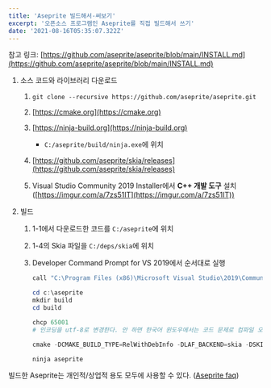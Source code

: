 ```yaml
---
title: 'Aseprite 빌드해서-써보기'
excerpt: '오픈소스 프로그램인 Aseprite를 직접 빌드해서 쓰기'
date: '2021-08-16T05:35:07.322Z'
---
```


참고 링크: [https://github.com/aseprite/aseprite/blob/main/INSTALL.md](https://github.com/aseprite/aseprite/blob/main/INSTALL.md)

1. 소스 코드와 라이브러리 다운로드

   1. `git clone --recursive https://github.com/aseprite/aseprite.git`

   2. [https://cmake.org](https://cmake.org)

   3. [https://ninja-build.org](https://ninja-build.org)

      - `C:/aseprite/build/ninja.exe`에 위치

   4. [https://github.com/aseprite/skia/releases](https://github.com/aseprite/skia/releases)

   5. Visual Studio Community 2019 Installer에서 **C++ 개발 도구** 설치([https://imgur.com/a/7zs51IT](https://imgur.com/a/7zs51IT))

2. 빌드

   1. 1-1에서 다운로드한 코드를 `C:/aseprite`에 위치

   2. 1-4의 Skia 파일을 `C:/deps/skia`에 위치

   3. Developer Command Prompt for VS 2019에서 순서대로 실행

      ```powershell
      call "C:\Program Files (x86)\Microsoft Visual Studio\2019\Community\Common7\Tools\VsDevCmd.bat" -arch=x64

      cd c:\aseprite
      mkdir build
      cd build

      chcp 65001
      # 인코딩을 utf-8로 변경한다. 안 하면 한국어 윈도우에서는 코드 문제로 컴파일 오류가 난다.

      cmake -DCMAKE_BUILD_TYPE=RelWithDebInfo -DLAF_BACKEND=skia -DSKIA_DIR=C:\deps\skia -DSKIA_LIBRARY_DIR=C:\deps\skia\out\Release-x64 -DSKIA_LIBRARY=C:\deps\skia\out\Release-x64\skia.lib -G Ninja ..

      ninja aseprite
      ```

빌드한 Aseprite는 개인적/상업적 용도 모두에 사용할 수 있다. ([Aseprite faq](https://www.aseprite.org/faq/#if-aseprite-source-code-is-available-how-is-that-you-are-selling-it))
